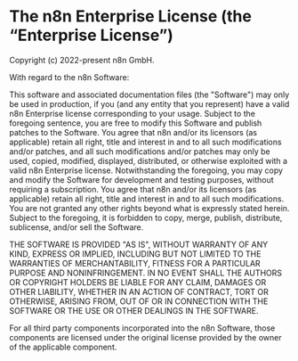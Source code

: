 # The n8n Enterprise License (the “Enterprise License”)

Copyright (c) 2022-present n8n GmbH.

With regard to the n8n Software:

This software and associated documentation files (the "Software") may only be used in production, if
you (and any entity that you represent) have a valid n8n Enterprise license corresponding to your
usage. Subject to the foregoing sentence, you are free to modify this Software and publish patches
to the Software. You agree that n8n and/or its licensors (as applicable) retain all right, title and
interest in and to all such modifications and/or patches, and all such modifications and/or patches
may only be used, copied, modified, displayed, distributed, or otherwise exploited with a valid n8n
Enterprise license. Notwithstanding the foregoing, you may copy and modify the Software for
development and testing purposes, without requiring a subscription. You agree that n8n and/or its
licensors (as applicable) retain all right, title and interest in and to all such modifications. You
are not granted any other rights beyond what is expressly stated herein. Subject to the foregoing,
it is forbidden to copy, merge, publish, distribute, sublicense, and/or sell the Software.

THE SOFTWARE IS PROVIDED "AS IS", WITHOUT WARRANTY OF ANY KIND, EXPRESS OR IMPLIED, INCLUDING BUT
NOT LIMITED TO THE WARRANTIES OF MERCHANTABILITY, FITNESS FOR A PARTICULAR PURPOSE AND
NONINFRINGEMENT. IN NO EVENT SHALL THE AUTHORS OR COPYRIGHT HOLDERS BE LIABLE FOR ANY CLAIM, DAMAGES
OR OTHER LIABILITY, WHETHER IN AN ACTION OF CONTRACT, TORT OR OTHERWISE, ARISING FROM, OUT OF OR IN
CONNECTION WITH THE SOFTWARE OR THE USE OR OTHER DEALINGS IN THE SOFTWARE.

For all third party components incorporated into the n8n Software, those components are licensed
under the original license provided by the owner of the applicable component.

